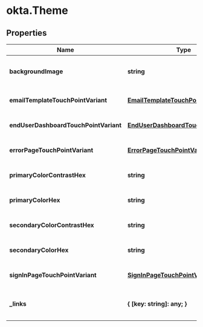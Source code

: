 # okta.Theme

## Properties

Name | Type | Description | Notes
------------ | ------------- | ------------- | -------------
**backgroundImage** | **string** |  | [optional] [readonly] [default to undefined]
**emailTemplateTouchPointVariant** | [**EmailTemplateTouchPointVariant**](EmailTemplateTouchPointVariant.md) |  | [optional] [default to undefined]
**endUserDashboardTouchPointVariant** | [**EndUserDashboardTouchPointVariant**](EndUserDashboardTouchPointVariant.md) |  | [optional] [default to undefined]
**errorPageTouchPointVariant** | [**ErrorPageTouchPointVariant**](ErrorPageTouchPointVariant.md) |  | [optional] [default to undefined]
**primaryColorContrastHex** | **string** |  | [optional] [default to undefined]
**primaryColorHex** | **string** |  | [optional] [default to undefined]
**secondaryColorContrastHex** | **string** |  | [optional] [default to undefined]
**secondaryColorHex** | **string** |  | [optional] [default to undefined]
**signInPageTouchPointVariant** | [**SignInPageTouchPointVariant**](SignInPageTouchPointVariant.md) |  | [optional] [default to undefined]
**_links** | **{ [key: string]: any; }** |  | [optional] [readonly] [default to undefined]

